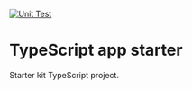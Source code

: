 [![Unit Test](https://github.com/eunchurn/typescript-app/actions/workflows/unit-test.yml/badge.svg)](https://github.com/eunchurn/typescript-app/actions/workflows/unit-test.yml)

# TypeScript app starter

Starter kit TypeScript project.
